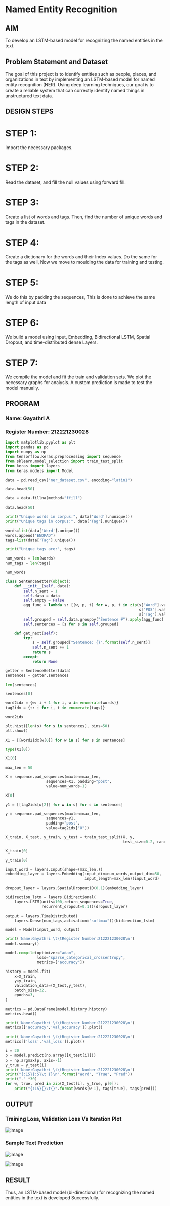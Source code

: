 # Named Entity Recognition

## AIM

To develop an LSTM-based model for recognizing the named entities in the text.

## Problem Statement and Dataset

The goal of this project is to identify entities such as people, places, and organizations in text by implementing an LSTM-based model for named entity recognition (NER). Using deep learning techniques, our goal is to create a reliable system that can correctly identify named things in unstructured text data.

## DESIGN STEPS

# STEP 1:
Import the necessary packages.

# STEP 2:
Read the dataset, and fill the null values using forward fill.

# STEP 3:
Create a list of words and tags. Then, find the number of unique words and tags in the dataset.

# STEP 4:
Create a dictionary for the words and their Index values. Do the same for the tags as well, Now we move to moulding the data for training and testing.

# STEP 5:
We do this by padding the sequences, This is done to achieve the same length of input data

# STEP 6:
We build a model using Input, Embedding, Bidirectional LSTM, Spatial Dropout, and time-distributed dense Layers.

# STEP 7:
We compile the model and fit the train and validation sets. We plot the necessary graphs for analysis. A custom prediction is made to test the model manually.

## PROGRAM
### Name: Gayathri A
### Register Number: 212221230028
```python
import matplotlib.pyplot as plt
import pandas as pd
import numpy as np
from tensorflow.keras.preprocessing import sequence
from sklearn.model_selection import train_test_split
from keras import layers
from keras.models import Model

data = pd.read_csv("ner_dataset.csv", encoding="latin1")

data.head(50)

data = data.fillna(method="ffill")

data.head(50)

print("Unique words in corpus:", data['Word'].nunique())
print("Unique tags in corpus:", data['Tag'].nunique())

words=list(data['Word'].unique())
words.append("ENDPAD")
tags=list(data['Tag'].unique())

print("Unique tags are:", tags)

num_words = len(words)
num_tags = len(tags)

num_words

class SentenceGetter(object):
    def __init__(self, data):
        self.n_sent = 1
        self.data = data
        self.empty = False
        agg_func = lambda s: [(w, p, t) for w, p, t in zip(s["Word"].values.tolist(),
                                                           s["POS"].values.tolist(),
                                                           s["Tag"].values.tolist())]
        self.grouped = self.data.groupby("Sentence #").apply(agg_func)
        self.sentences = [s for s in self.grouped]

    def get_next(self):
        try:
            s = self.grouped["Sentence: {}".format(self.n_sent)]
            self.n_sent += 1
            return s
        except:
            return None

getter = SentenceGetter(data)
sentences = getter.sentences

len(sentences)

sentences[0]

word2idx = {w: i + 1 for i, w in enumerate(words)}
tag2idx = {t: i for i, t in enumerate(tags)}

word2idx

plt.hist([len(s) for s in sentences], bins=50)
plt.show()

X1 = [[word2idx[w[0]] for w in s] for s in sentences]

type(X1[0])

X1[0]

max_len = 50

X = sequence.pad_sequences(maxlen=max_len,
                  sequences=X1, padding="post",
                  value=num_words-1)

X[0]

y1 = [[tag2idx[w[2]] for w in s] for s in sentences]

y = sequence.pad_sequences(maxlen=max_len,
                  sequences=y1,
                  padding="post",
                  value=tag2idx["O"])

X_train, X_test, y_train, y_test = train_test_split(X, y,
                                                    test_size=0.2, random_state=1)

X_train[0]

y_train[0]

input_word = layers.Input(shape=(max_len,))
embedding_layer = layers.Embedding(input_dim=num_words,output_dim=50,
                                   input_length=max_len)(input_word)

dropout_layer = layers.SpatialDropout1D(0.1)(embedding_layer)

bidirection_lstm = layers.Bidirectional(
    layers.LSTM(units=100,return_sequences=True,
                recurrent_dropout=0.1))(dropout_layer)

output = layers.TimeDistributed(
    layers.Dense(num_tags,activation="softmax"))(bidirection_lstm)

model = Model(input_word, output)

print('Name:Gayathri \t\tRegister Number:212221230028\n')
model.summary()

model.compile(optimizer="adam",
              loss="sparse_categorical_crossentropy",
              metrics=["accuracy"])

history = model.fit(
    x=X_train,
    y=y_train,
    validation_data=(X_test,y_test),
    batch_size=32,
    epochs=3,
)

metrics = pd.DataFrame(model.history.history)
metrics.head()

print('Name:Gayathri \t\tRegister Number:212221230028\n')
metrics[['accuracy','val_accuracy']].plot()

print('Name:Gayathri \t\tRegister Number:212221230028\n')
metrics[['loss','val_loss']].plot()

i = 20
p = model.predict(np.array([X_test[i]]))
p = np.argmax(p, axis=-1)
y_true = y_test[i]
print('Name:Gayathri \t\tRegister Number:212221230028\n')
print("{:15}{:5}\t {}\n".format("Word", "True", "Pred"))
print("-" *30)
for w, true, pred in zip(X_test[i], y_true, p[0]):
    print("{:15}{}\t{}".format(words[w-1], tags[true], tags[pred]))
```

## OUTPUT

### Training Loss, Validation Loss Vs Iteration Plot

![image](https://github.com/user-attachments/assets/ad3d2176-defc-4add-aad3-2c3c90d615a4)

### Sample Text Prediction

![image](https://github.com/user-attachments/assets/75c52902-9ad2-47f9-838a-b49aec54a934)

![image](https://github.com/user-attachments/assets/fcef0f1e-6da8-4e55-88e1-a1f104e986a4)



## RESULT

Thus, an LSTM-based model (bi-directional) for recognizing the named entities in the text is developed Successfully.
